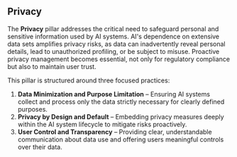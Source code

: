 ## Privacy

The **Privacy** pillar addresses the critical need to safeguard personal and sensitive information used by AI systems. AI's dependence on extensive data sets amplifies privacy risks, as data can inadvertently reveal personal details, lead to unauthorized profiling, or be subject to misuse. Proactive privacy management becomes essential, not only for regulatory compliance but also to maintain user trust.

This pillar is structured around three focused practices:

1. **Data Minimization and Purpose Limitation** – Ensuring AI systems collect and process only the data strictly necessary for clearly defined purposes.
2. **Privacy by Design and Default** – Embedding privacy measures deeply within the AI system lifecycle to mitigate risks proactively.
3. **User Control and Transparency** – Providing clear, understandable communication about data use and offering users meaningful controls over their data.


